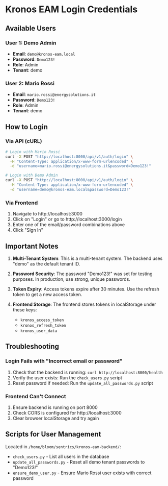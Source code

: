 # Kronos EAM Login Credentials

## Available Users

### User 1: Demo Admin
- **Email**: `demo@kronos-eam.local`
- **Password**: `Demo123!`
- **Role**: Admin
- **Tenant**: demo

### User 2: Mario Rossi
- **Email**: `mario.rossi@energysolutions.it`
- **Password**: `Demo123!`
- **Role**: Admin
- **Tenant**: demo

## How to Login

### Via API (cURL)
```bash
# Login with Mario Rossi
curl -X POST "http://localhost:8000/api/v1/auth/login" \
  -H "Content-Type: application/x-www-form-urlencoded" \
  -d "username=mario.rossi@energysolutions.it&password=Demo123!"

# Login with Demo Admin
curl -X POST "http://localhost:8000/api/v1/auth/login" \
  -H "Content-Type: application/x-www-form-urlencoded" \
  -d "username=demo@kronos-eam.local&password=Demo123!"
```

### Via Frontend
1. Navigate to http://localhost:3000
2. Click on "Login" or go to http://localhost:3000/login
3. Enter one of the email/password combinations above
4. Click "Sign In"

## Important Notes

1. **Multi-Tenant System**: This is a multi-tenant system. The backend uses "demo" as the default tenant ID.

2. **Password Security**: The password "Demo123!" was set for testing purposes. In production, use strong, unique passwords.

3. **Token Expiry**: Access tokens expire after 30 minutes. Use the refresh token to get a new access token.

4. **Frontend Storage**: The frontend stores tokens in localStorage under these keys:
   - `kronos_access_token`
   - `kronos_refresh_token`
   - `kronos_user_data`

## Troubleshooting

### Login Fails with "Incorrect email or password"
1. Check that the backend is running: `curl http://localhost:8000/health`
2. Verify the user exists: Run the `check_users.py` script
3. Reset password if needed: Run the `update_all_passwords.py` script

### Frontend Can't Connect
1. Ensure backend is running on port 8000
2. Check CORS is configured for http://localhost:3000
3. Clear browser localStorage and try again

## Scripts for User Management

Located in `/home/bloom/sentrics/kronos-eam-backend/`:
- `check_users.py` - List all users in the database
- `update_all_passwords.py` - Reset all demo tenant passwords to "Demo123!"
- `ensure_demo_user.py` - Ensure Mario Rossi user exists with correct password
